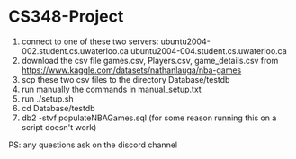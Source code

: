# CS348-Project
1) connect to one of these two servers: ubuntu2004-002.student.cs.uwaterloo.ca
ubuntu2004-004.student.cs.uwaterloo.ca
2) download the csv file games.csv, Players.csv, game_details.csv from https://www.kaggle.com/datasets/nathanlauga/nba-games
3) scp these two csv files to the directory Database/testdb
4) run manually the commands in manual_setup.txt
5) run ./setup.sh
6) cd Database/testdb
7) db2 -stvf populateNBAGames.sql (for some reason running this on a script doesn't work)

PS: any questions ask on the discord channel
